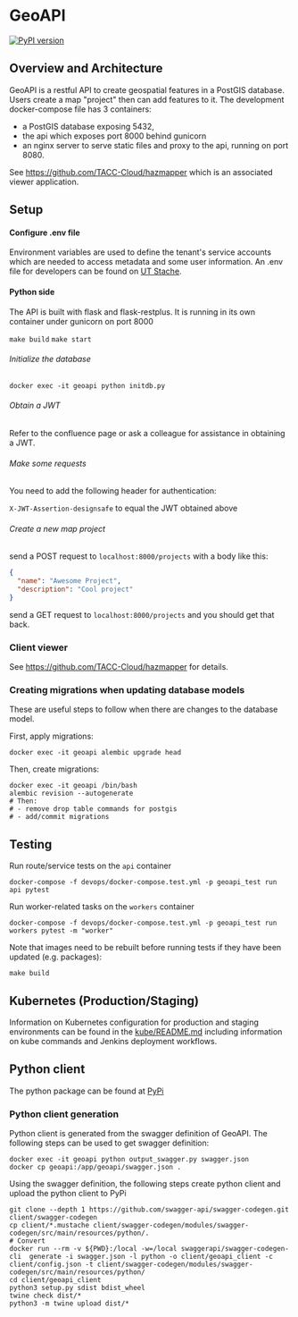 # GeoAPI

[![PyPI version](https://badge.fury.io/py/geoapi-client.svg)](https://badge.fury.io/py/geoapi-client)

## Overview and Architecture

GeoAPI is a restful API to create geospatial features in a PostGIS database. Users create a map "project" then
can add features to it. The development docker-compose file has 3 containers: 
* a PostGIS database exposing 5432, 
* the api which exposes port 8000 behind gunicorn
* an nginx server to serve static files and proxy to the api, running on port 8080. 

See https://github.com/TACC-Cloud/hazmapper which is an associated viewer application.

## Setup

#### Configure .env file

Environment variables are used to define the tenant's service accounts which are needed to access metadata and some user
information. An .env file for developers can be found on [UT Stache](https://stache.utexas.edu/entry/892c730561534ed3b3d306dbf933455d).

#### Python side

The API is built with flask and flask-restplus. It is running in its own container
under gunicorn on port 8000

`make build`
`make start`

###### Initialize the database

`docker exec -it geoapi python initdb.py`

###### Obtain a JWT

Refer to the confluence page or ask a colleague for assistance in obtaining a JWT.

###### Make some requests

You need to add the following header for authentication:

`X-JWT-Assertion-designsafe` to equal the JWT obtained above

###### Create a new map project

send a POST request to `localhost:8000/projects` with a body like this: 

```json
{
  "name": "Awesome Project",
  "description": "Cool project"
}

```

send a GET request to `localhost:8000/projects` and you should get that back.

### Client viewer

See https://github.com/TACC-Cloud/hazmapper for details.

### Creating migrations when updating database models

These are useful steps to follow when there are changes to the database model.

First, apply migrations:

```
docker exec -it geoapi alembic upgrade head
```

Then, create migrations:

```
docker exec -it geoapi /bin/bash
alembic revision --autogenerate
# Then:
# - remove drop table commands for postgis
# - add/commit migrations
```

## Testing

Run route/service tests on the `api` container
```
docker-compose -f devops/docker-compose.test.yml -p geoapi_test run api pytest
```

Run worker-related tasks on the `workers` container
```
docker-compose -f devops/docker-compose.test.yml -p geoapi_test run workers pytest -m "worker"
```

Note that images need to be rebuilt before running tests if they have been updated (e.g. packages):
```
make build
```
## Kubernetes (Production/Staging)

Information on Kubernetes configuration for production and staging environments can be found in the [kube/README.md](kube/README.md) including information
on kube commands and Jenkins deployment workflows.


## Python client

The python package can be found at [PyPi](https://pypi.org/project/geoapi-client/)

### Python client generation

Python client is generated from the swagger definition of GeoAPI.  The following steps can be used to get swagger definition:
```
docker exec -it geoapi python output_swagger.py swagger.json
docker cp geoapi:/app/geoapi/swagger.json .
```

Using the swagger definition, the following steps create python client and upload the python client to PyPi
```
git clone --depth 1 https://github.com/swagger-api/swagger-codegen.git client/swagger-codegen
cp client/*.mustache client/swagger-codegen/modules/swagger-codegen/src/main/resources/python/.
# Convert
docker run --rm -v ${PWD}:/local -w=/local swaggerapi/swagger-codegen-cli  generate -i swagger.json -l python -o client/geoapi_client -c client/config.json -t client/swagger-codegen/modules/swagger-codegen/src/main/resources/python/
cd client/geoapi_client
python3 setup.py sdist bdist_wheel
twine check dist/*
python3 -m twine upload dist/*
```
